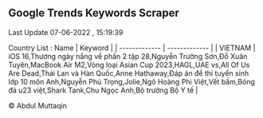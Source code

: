 

## Google Trends Keywords Scraper 
 
Last Update 07-06-2022 , 15:19:39

Country List :
 Name  | Keyword |
| ------------- | ------------- |
| VIETNAM | iOS 16,Thương ngày nắng về phần 2 tập 28,Nguyễn Trường Sơn,Đỗ Xuân Tuyên,MacBook Air M2,Vòng loại Asian Cup 2023,HAGL,UAE vs,All Of Us Are Dead,Thái Lan và Hàn Quốc,Anne Hathaway,Đáp án đề thi tuyển sinh lớp 10 môn Anh,Nguyễn Phú Trọng,Jolie,Ngô Hoàng Phi Việt,Vết bầm,Bóng đá u23 việt,Shark Tank,Chu Ngọc Anh,Bộ trưởng Bộ Y tế |



© Abdul Muttaqin 
